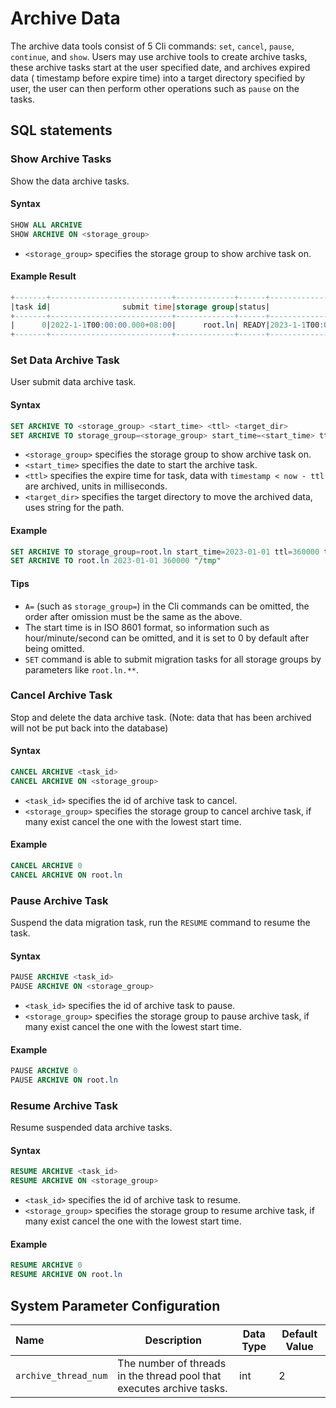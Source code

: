 <!--

    Licensed to the Apache Software Foundation (ASF) under one
    or more contributor license agreements.  See the NOTICE file
    distributed with this work for additional information
    regarding copyright ownership.  The ASF licenses this file
    to you under the Apache License, Version 2.0 (the
    "License"); you may not use this file except in compliance
    with the License.  You may obtain a copy of the License at

        http://www.apache.org/licenses/LICENSE-2.0

    Unless required by applicable law or agreed to in writing,
    software distributed under the License is distributed on an
    "AS IS" BASIS, WITHOUT WARRANTIES OR CONDITIONS OF ANY
    KIND, either express or implied.  See the License for the
    specific language governing permissions and limitations
    under the License.

-->

# Archive Data

The archive data tools consist of 5 Cli commands: `set`, `cancel`, `pause`, `continue`, and `show`. Users may use
archive tools to create archive tasks, these archive tasks start at the user specified date, and archives expired data (
timestamp before expire time) into a target directory specified by user, the user can then perform other operations such
as `pause` on the tasks.

## SQL statements

### Show Archive Tasks

Show the data archive tasks.

#### Syntax

```sql
SHOW ALL ARCHIVE
SHOW ARCHIVE ON <storage_group>
```

- `<storage_group>` specifies the storage group to show archive task on.

#### Example Result

```sql
+-------+---------------------------+-------------+------+---------------------------+---------------+----------------+
|task id|                submit time|storage group|status|                 start time|expire time(ms)|target directory|
+-------+---------------------------+-------------+------+---------------------------+---------------+----------------+
|      0|2022-1-1T00:00:00.000+08:00|      root.ln| READY|2023-1-1T00:00:00.000+08:00|         360000|            /tmp|
+-------+---------------------------+-------------+------+---------------------------+---------------+----------------+
```

### Set Data Archive Task

User submit data archive task.

#### Syntax

```sql
SET ARCHIVE TO <storage_group> <start_time> <ttl> <target_dir>
SET ARCHIVE TO storage_group=<storage_group> start_time=<start_time> ttl=<ttl> target_dir=<target_dir>
```

- `<storage_group>` specifies the storage group to show archive task on.
- `<start_time>` specifies the date to start the archive task.
- `<ttl>` specifies the expire time for task, data with `timestamp < now - ttl` are archived, units in milliseconds.
- `<target_dir>` specifies the target directory to move the archived data, uses string for the path.

#### Example

```sql
SET ARCHIVE TO storage_group=root.ln start_time=2023-01-01 ttl=360000 target_dir="/tmp"
SET ARCHIVE TO root.ln 2023-01-01 360000 "/tmp"
```

#### Tips

- `A=` (such as `storage_group=`) in the Cli commands can be omitted, the order after omission must be the same as the
  above.
- The start time is in ISO 8601 format, so information such as hour/minute/second can be omitted, and it is set to 0 by
  default after being omitted.
- `SET` command is able to submit migration tasks for all storage groups by parameters like `root.ln.**`.

### Cancel Archive Task

Stop and delete the data archive task. (Note: data that has been archived will not be put back into the database)

#### Syntax

```sql
CANCEL ARCHIVE <task_id>
CANCEL ARCHIVE ON <storage_group>
```

- `<task_id>` specifies the id of archive task to cancel.
- `<storage_group>` specifies the storage group to cancel archive task, if many exist cancel the one with the lowest
  start time.

#### Example

```sql
CANCEL ARCHIVE 0
CANCEL ARCHIVE ON root.ln
```

### Pause Archive Task

Suspend the data migration task, run the `RESUME` command to resume the task.

#### Syntax

```sql
PAUSE ARCHIVE <task_id>
PAUSE ARCHIVE ON <storage_group>
```

- `<task_id>` specifies the id of archive task to pause.
- `<storage_group>` specifies the storage group to pause archive task, if many exist cancel the one with the lowest
  start time.

#### Example

```sql
PAUSE ARCHIVE 0
PAUSE ARCHIVE ON root.ln
```

### Resume Archive Task

Resume suspended data archive tasks.

#### Syntax

```sql
RESUME ARCHIVE <task_id>
RESUME ARCHIVE ON <storage_group>
```

- `<task_id>` specifies the id of archive task to resume.
- `<storage_group>` specifies the storage group to resume archive task, if many exist cancel the one with the lowest
  start time.

#### Example

```sql
RESUME ARCHIVE 0
RESUME ARCHIVE ON root.ln
```

## System Parameter Configuration

| Name                 | Description                                                           | Data Type | Default Value |
| :------------------- | --------------------------------------------------------------------- | --------- | ------------- |
| `archive_thread_num` | The number of threads in the thread pool that executes archive tasks. | int       | 2             |
